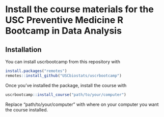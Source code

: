 
<!-- README.md is generated from README.Rmd. Please edit that file -->

# Install the course materials for the USC Preventive Medicine R Bootcamp in Data Analysis

<!-- badges: start -->

<!-- badges: end -->

## Installation

You can install uscrbootcamp from this repository with

``` r
install.packages("remotes")
remotes::install_github("USCbiostats/uscrbootcamp")
```

Once you’ve installed the package, install the course with

``` r
uscrbootcamp::install_course("path/to/your/computer")
```

Replace “path/to/your/computer” with where on your computer you want the
course installed.
